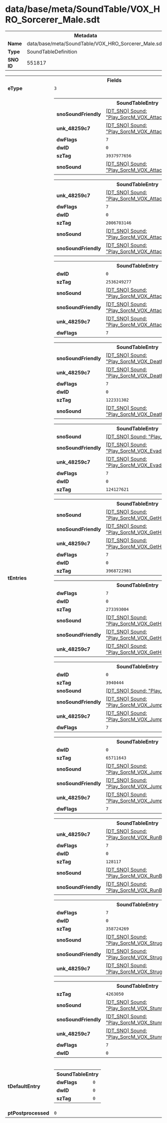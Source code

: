 <h1>data/base/meta/SoundTable/VOX_HRO_Sorcerer_Male.sdt</h1><table><tr><th colspan="100%">Metadata</th></tr><tr><td><b>Name</b></td><td>data/base/meta/SoundTable/VOX_HRO_Sorcerer_Male.sdt</td></tr><tr><td><b>Type</b></td><td>SoundTableDefinition</td></tr><tr><td><b>SNO ID</b></td><td>551817</td></tr></table>

<table><tr><th colspan="100%">Fields</th></tr><tr><td><b>eType</b></td><td><code>3</code></td></tr><tr><td><b>tEntries</b></td><td><table><tr><th colspan="100%">SoundTableEntry</th></tr><tr><td><b>snoSoundFriendly</b></td><td><a href="..\Sound\Play_SorcM_VOX_Attack_Quick_3P_Friendly.snd">[DT_SNO] Sound: "Play_SorcM_VOX_Attack_Quick_3P_Friendly"</a></td></tr><tr><td><b>unk_48259c7</b></td><td><a href="..\Sound\Play_SorcM_VOX_Attack_Quick_3P_Enemy.snd">[DT_SNO] Sound: "Play_SorcM_VOX_Attack_Quick_3P_Enemy"</a></td></tr><tr><td><b>dwFlags</b></td><td><code>7</code></td></tr><tr><td><b>dwID</b></td><td><code>0</code></td></tr><tr><td><b>szTag</b></td><td><code>3937977656</code></td></tr><tr><td><b>snoSound</b></td><td><a href="..\Sound\Play_SorcM_VOX_Attack_Quick_1P.snd">[DT_SNO] Sound: "Play_SorcM_VOX_Attack_Quick_1P"</a></td></tr></table>


<table><tr><th colspan="100%">SoundTableEntry</th></tr><tr><td><b>unk_48259c7</b></td><td><a href="..\Sound\Play_SorcM_VOX_Attack_Big_3P_Enemy.snd">[DT_SNO] Sound: "Play_SorcM_VOX_Attack_Big_3P_Enemy"</a></td></tr><tr><td><b>dwFlags</b></td><td><code>7</code></td></tr><tr><td><b>dwID</b></td><td><code>0</code></td></tr><tr><td><b>szTag</b></td><td><code>2006703146</code></td></tr><tr><td><b>snoSound</b></td><td><a href="..\Sound\Play_SorcM_VOX_Attack_Big_1P.snd">[DT_SNO] Sound: "Play_SorcM_VOX_Attack_Big_1P"</a></td></tr><tr><td><b>snoSoundFriendly</b></td><td><a href="..\Sound\Play_SorcM_VOX_Attack_Big_3P_Friendly.snd">[DT_SNO] Sound: "Play_SorcM_VOX_Attack_Big_3P_Friendly"</a></td></tr></table>


<table><tr><th colspan="100%">SoundTableEntry</th></tr><tr><td><b>dwID</b></td><td><code>0</code></td></tr><tr><td><b>szTag</b></td><td><code>2536249277</code></td></tr><tr><td><b>snoSound</b></td><td><a href="..\Sound\Play_SorcM_VOX_Attack_Ultimate_1P.snd">[DT_SNO] Sound: "Play_SorcM_VOX_Attack_Ultimate_1P"</a></td></tr><tr><td><b>snoSoundFriendly</b></td><td><a href="..\Sound\Play_SorcM_VOX_Attack_Ultimate_3P_Friendly.snd">[DT_SNO] Sound: "Play_SorcM_VOX_Attack_Ultimate_3P_Friendly"</a></td></tr><tr><td><b>unk_48259c7</b></td><td><a href="..\Sound\Play_SorcM_VOX_Attack_Ultimate_3P_Enemy.snd">[DT_SNO] Sound: "Play_SorcM_VOX_Attack_Ultimate_3P_Enemy"</a></td></tr><tr><td><b>dwFlags</b></td><td><code>7</code></td></tr></table>


<table><tr><th colspan="100%">SoundTableEntry</th></tr><tr><td><b>snoSoundFriendly</b></td><td><a href="..\Sound\Play_SorcM_VOX_Death_Quick_3P_Friendly.snd">[DT_SNO] Sound: "Play_SorcM_VOX_Death_Quick_3P_Friendly"</a></td></tr><tr><td><b>unk_48259c7</b></td><td><a href="..\Sound\Play_SorcM_VOX_Death_Quick_3P_Enemy.snd">[DT_SNO] Sound: "Play_SorcM_VOX_Death_Quick_3P_Enemy"</a></td></tr><tr><td><b>dwFlags</b></td><td><code>7</code></td></tr><tr><td><b>dwID</b></td><td><code>0</code></td></tr><tr><td><b>szTag</b></td><td><code>122331302</code></td></tr><tr><td><b>snoSound</b></td><td><a href="..\Sound\Play_SorcM_VOX_Death_Quick_1P.snd">[DT_SNO] Sound: "Play_SorcM_VOX_Death_Quick_1P"</a></td></tr></table>


<table><tr><th colspan="100%">SoundTableEntry</th></tr><tr><td><b>snoSound</b></td><td><a href="..\Sound\Play_SorcM_VOX_Evade_1P.snd">[DT_SNO] Sound: "Play_SorcM_VOX_Evade_1P"</a></td></tr><tr><td><b>snoSoundFriendly</b></td><td><a href="..\Sound\Play_SorcM_VOX_Evade_3P_Friendly.snd">[DT_SNO] Sound: "Play_SorcM_VOX_Evade_3P_Friendly"</a></td></tr><tr><td><b>unk_48259c7</b></td><td><a href="..\Sound\Play_SorcM_VOX_Evade_3P_Enemy.snd">[DT_SNO] Sound: "Play_SorcM_VOX_Evade_3P_Enemy"</a></td></tr><tr><td><b>dwFlags</b></td><td><code>7</code></td></tr><tr><td><b>dwID</b></td><td><code>0</code></td></tr><tr><td><b>szTag</b></td><td><code>124127621</code></td></tr></table>


<table><tr><th colspan="100%">SoundTableEntry</th></tr><tr><td><b>snoSound</b></td><td><a href="..\Sound\Play_SorcM_VOX_GetHit_Medium_1P.snd">[DT_SNO] Sound: "Play_SorcM_VOX_GetHit_Medium_1P"</a></td></tr><tr><td><b>snoSoundFriendly</b></td><td><a href="..\Sound\Play_SorcM_VOX_GetHit_Medium_3P_Friendly.snd">[DT_SNO] Sound: "Play_SorcM_VOX_GetHit_Medium_3P_Friendly"</a></td></tr><tr><td><b>unk_48259c7</b></td><td><a href="..\Sound\Play_SorcM_VOX_GetHit_Medium_3P_Enemy.snd">[DT_SNO] Sound: "Play_SorcM_VOX_GetHit_Medium_3P_Enemy"</a></td></tr><tr><td><b>dwFlags</b></td><td><code>7</code></td></tr><tr><td><b>dwID</b></td><td><code>0</code></td></tr><tr><td><b>szTag</b></td><td><code>3968722981</code></td></tr></table>


<table><tr><th colspan="100%">SoundTableEntry</th></tr><tr><td><b>dwFlags</b></td><td><code>7</code></td></tr><tr><td><b>dwID</b></td><td><code>0</code></td></tr><tr><td><b>szTag</b></td><td><code>273393004</code></td></tr><tr><td><b>snoSound</b></td><td><a href="..\Sound\Play_SorcM_VOX_GetHit_Large_1P.snd">[DT_SNO] Sound: "Play_SorcM_VOX_GetHit_Large_1P"</a></td></tr><tr><td><b>snoSoundFriendly</b></td><td><a href="..\Sound\Play_SorcM_VOX_GetHit_Large_3P_Friendly.snd">[DT_SNO] Sound: "Play_SorcM_VOX_GetHit_Large_3P_Friendly"</a></td></tr><tr><td><b>unk_48259c7</b></td><td><a href="..\Sound\Play_SorcM_VOX_GetHit_Large_3P_Enemy.snd">[DT_SNO] Sound: "Play_SorcM_VOX_GetHit_Large_3P_Enemy"</a></td></tr></table>


<table><tr><th colspan="100%">SoundTableEntry</th></tr><tr><td><b>dwID</b></td><td><code>0</code></td></tr><tr><td><b>szTag</b></td><td><code>3940444</code></td></tr><tr><td><b>snoSound</b></td><td><a href="..\Sound\Play_SorcM_VOX_Jump_1P.snd">[DT_SNO] Sound: "Play_SorcM_VOX_Jump_1P"</a></td></tr><tr><td><b>snoSoundFriendly</b></td><td><a href="..\Sound\Play_SorcM_VOX_Jump_3P_Friendly.snd">[DT_SNO] Sound: "Play_SorcM_VOX_Jump_3P_Friendly"</a></td></tr><tr><td><b>unk_48259c7</b></td><td><a href="..\Sound\Play_SorcM_VOX_Jump_3P_Enemy.snd">[DT_SNO] Sound: "Play_SorcM_VOX_Jump_3P_Enemy"</a></td></tr><tr><td><b>dwFlags</b></td><td><code>7</code></td></tr></table>


<table><tr><th colspan="100%">SoundTableEntry</th></tr><tr><td><b>dwID</b></td><td><code>0</code></td></tr><tr><td><b>szTag</b></td><td><code>65711643</code></td></tr><tr><td><b>snoSound</b></td><td><a href="..\Sound\Play_SorcM_VOX_Jump_Land_1P.snd">[DT_SNO] Sound: "Play_SorcM_VOX_Jump_Land_1P"</a></td></tr><tr><td><b>snoSoundFriendly</b></td><td><a href="..\Sound\Play_SorcM_VOX_Jump_Land_3P_Friendly.snd">[DT_SNO] Sound: "Play_SorcM_VOX_Jump_Land_3P_Friendly"</a></td></tr><tr><td><b>unk_48259c7</b></td><td><a href="..\Sound\Play_SorcM_VOX_Jump_Land_3P_Enemy.snd">[DT_SNO] Sound: "Play_SorcM_VOX_Jump_Land_3P_Enemy"</a></td></tr><tr><td><b>dwFlags</b></td><td><code>7</code></td></tr></table>


<table><tr><th colspan="100%">SoundTableEntry</th></tr><tr><td><b>unk_48259c7</b></td><td><a href="..\Sound\Play_SorcM_VOX_RunBreath_3P_Enemy.snd">[DT_SNO] Sound: "Play_SorcM_VOX_RunBreath_3P_Enemy"</a></td></tr><tr><td><b>dwFlags</b></td><td><code>7</code></td></tr><tr><td><b>dwID</b></td><td><code>0</code></td></tr><tr><td><b>szTag</b></td><td><code>128117</code></td></tr><tr><td><b>snoSound</b></td><td><a href="..\Sound\Play_SorcM_VOX_RunBreath_1P.snd">[DT_SNO] Sound: "Play_SorcM_VOX_RunBreath_1P"</a></td></tr><tr><td><b>snoSoundFriendly</b></td><td><a href="..\Sound\Play_SorcM_VOX_RunBreath_3P_Friendly.snd">[DT_SNO] Sound: "Play_SorcM_VOX_RunBreath_3P_Friendly"</a></td></tr></table>


<table><tr><th colspan="100%">SoundTableEntry</th></tr><tr><td><b>dwFlags</b></td><td><code>7</code></td></tr><tr><td><b>dwID</b></td><td><code>0</code></td></tr><tr><td><b>szTag</b></td><td><code>358724269</code></td></tr><tr><td><b>snoSound</b></td><td><a href="..\Sound\Play_SorcM_VOX_Struggle_1P.snd">[DT_SNO] Sound: "Play_SorcM_VOX_Struggle_1P"</a></td></tr><tr><td><b>snoSoundFriendly</b></td><td><a href="..\Sound\Play_SorcM_VOX_Struggle_3P_Friendly.snd">[DT_SNO] Sound: "Play_SorcM_VOX_Struggle_3P_Friendly"</a></td></tr><tr><td><b>unk_48259c7</b></td><td><a href="..\Sound\Play_SorcM_VOX_Struggle_3P_Enemy.snd">[DT_SNO] Sound: "Play_SorcM_VOX_Struggle_3P_Enemy"</a></td></tr></table>


<table><tr><th colspan="100%">SoundTableEntry</th></tr><tr><td><b>szTag</b></td><td><code>4263050</code></td></tr><tr><td><b>snoSound</b></td><td><a href="..\Sound\Play_SorcM_VOX_Stunned_1P.snd">[DT_SNO] Sound: "Play_SorcM_VOX_Stunned_1P"</a></td></tr><tr><td><b>snoSoundFriendly</b></td><td><a href="..\Sound\Play_SorcM_VOX_Stunned_3P_Friendly.snd">[DT_SNO] Sound: "Play_SorcM_VOX_Stunned_3P_Friendly"</a></td></tr><tr><td><b>unk_48259c7</b></td><td><a href="..\Sound\Play_SorcM_VOX_Stunned_3P_Enemy.snd">[DT_SNO] Sound: "Play_SorcM_VOX_Stunned_3P_Enemy"</a></td></tr><tr><td><b>dwFlags</b></td><td><code>7</code></td></tr><tr><td><b>dwID</b></td><td><code>0</code></td></tr></table>


</td></tr><tr><td><b>tDefaultEntry</b></td><td><table><tr><th colspan="100%">SoundTableEntry</th></tr><tr><td><b>dwFlags</b></td><td><code>0</code></td></tr><tr><td><b>dwID</b></td><td><code>0</code></td></tr><tr><td><b>szTag</b></td><td><code>0</code></td></tr></table>

</td></tr><tr><td><b>ptPostprocessed</b></td><td><code>0</code></td></tr></table>


